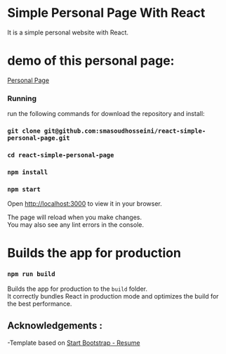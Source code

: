 # Simple Personal Page With React
It is a simple personal website with React.

# demo of this personal page:
[Personal Page](https://smasoudhosseini.ir/)

### Running
 run the following commands for download the repository and install:
### `git clone git@github.com:smasoudhosseini/react-simple-personal-page.git`
### `cd react-simple-personal-page`
### `npm install` 
### `npm start`

Open [http://localhost:3000](http://localhost:3000) to view it in your browser.

The page will reload when you make changes.\
You may also see any lint errors in the console.

# Builds the app for production
### `npm run build`

Builds the app for production to the `build` folder.\
It correctly bundles React in production mode and optimizes the build for the best performance.



## Acknowledgements :
-Template based on [Start Bootstrap - Resume](https://github.com/startbootstrap/startbootstrap-resume)